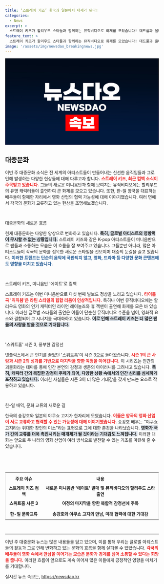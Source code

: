 ```yaml
---
title: ‘스트레이 키즈’ 한국과 일본에서 대세가 된다!
categories:
  - News
excerpt: >
  스트레이 키즈가 할리우드 스타들과 함께하는 뮤직비디오로 화제를 모았습니다! 데드풀과 울버린이 등장하는 이 곡은 글로벌 차트 정복을 노리며, 한-일 국민 배우 송강호와 야쿠쇼 고지의 특별한 만남도 눈길을 끌고 있습니다.
feature_text: >
  스트레이 키즈가 할리우드 스타들과 함께하는 뮤직비디오로 화제를 모았습니다! 데드풀과 울버린이 등장하는 이 곡은 글로벌 차트 정복을 노리며, 한-일 국민 배우 송강호와 야쿠쇼 고지의 특별한 만남도 눈길을 끌고 있습니다.
image: '/assets/img/newsdao_breakingnews.jpg'
---
```


<p><img src="/assets/img/newsdao_breakingnews.jpg" alt="ranknews 속보" /></p>

<h2 data-ke-size="size26">대중문화</h2>

<p data-ke-size="size16">이번 주 대중문화 소식은 전 세계의 아티스트들이 만들어내는 신선한 움직임들과 그로 인해 발생하는 다양한 현상들에 대해 다루고자 합니다. <b><span style="color: #ee2323;">스트레이 키즈, 최근 컴백 소식이 주목받고 있습니다.</span></b> 그들의 새로운 미니음반과 함께 보여지는 뮤직비디오에는 할리우드의 유명 캐릭터들이 출연하여 큰 화제를 모으고 있습니다. 또한, 한-일 양국을 대표하는 배우들이 함께한 자리에서 영화 산업의 협력 가능성에 대해 이야기했습니다. 여러 면에서 각국의 문화가 교류하고 있는 현상을 조명해보겠습니다.</p>

<p data-ke-size="size16">&nbsp;</p>

<p>대중문화의 새로운 흐름</p>

<p data-ke-size="size16">현재 대중문화는 다양한 양상으로 변화하고 있습니다. <b><span style="background-color: #21538527;">특히, 글로벌 아티스트의 영향력이 무시할 수 없는 상황입니다.</span></b> 스트레이 키즈와 같은 K-pop 아티스트들이 미니음반으로 팬들과 소통하는 모습은 이 흐름을 잘 보여주고 있습니다. 그들뿐만 아니라, 많은 아티스트들이 각국의 문화를 접목한 새로운 스타일을 선보이며 대중의 눈길을 끌고 있습니다. <b><span style="color: #1a5490;">이러한 트렌드는 단순히 음악에 국한되지 않고, 영화, 드라마 등 다양한 문화 콘텐츠에도 영향을 미치고 있습니다.</span></b></p>

<p data-ke-size="size16">&nbsp;</p>

<p>스트레이 키즈, 미니음반 '에이트'로 컴백</p>

<p data-ke-size="size16">스트레이 키즈는 이번 미니음반으로 다섯 번째 빌보드 정상을 노리고 있습니다. <b><span style="color: #ee2323;">타이틀곡 '칙칙붐'은 라틴 스타일의 힙합 리듬이 인상적입니다.</span></b> 특히나 이번 뮤직비디오에는 할리우드 영화의 인기 캐릭터인 라이언 레이놀즈와 휴 잭맨이 출연해 화제를 모은 바 있습니다. 이러한 글로벌 스타들의 출연은 이들이 단순한 뮤직비디오 수준을 넘어, 영화적 요소와 결합되어 그 시너지를 극대화하고 있습니다. <b><span style="background-color: #21538527;">이로 인해 스트레이 키즈는 더 많은 팬들의 사랑을 받을 것으로 기대됩니다.</span></b></p>

<p data-ke-size="size16">&nbsp;</p>

<p>'스위트홈' 시즌 3, 풍부한 감정선</p>

<p data-ke-size="size16">넷플릭스에서 큰 인기를 끌었던 '스위트홈'이 시즌 3으로 돌아왔습니다. <b><span style="color: #ee2323;">시즌 1의 큰 사랑과 시즌 2의 성과를 기반으로 마지막을 향한 여정을 이어갑니다.</span></b> 이 시리즈는 인간의 괴물화라는 테마를 통해 인간 본연의 감정과 생존의 아이러니를 그려내고 있습니다. <b><span style="background-color: #21538527;">특히, 캐릭터 간의 복잡한 감정이 주제가 되어, 다양한 상황 속에서의 인간 심리를 섬세하게 포착하고 있습니다.</span></b> 이러한 사실들은 시즌 3이 더 많은 기대감을 갖게 만드는 요소로 작용하고 있습니다.</p>

<p data-ke-size="size16">&nbsp;</p>

<p>한-일 배역, 문화 교류의 새로운 길</p>

<p data-ke-size="size16">한국의 송강호와 일본의 야쿠쇼 고지가 한자리에 모였습니다. <b><span style="color: #ee2323;">이들은 양국의 영화 산업이 서로 교류하고 협력할 수 있는 가능성에 대해 이야기했습니다.</span></b> 송강호 배우는 "야쿠쇼 고지라는 위대한 장인의 미소"라는 표현으로 그에 대한 존경을 나타냈습니다. <b><span style="background-color: #21538527;">영화가 국가 간의 교류를 더욱 촉진시키는 매개체가 될 것이라는 기대감도 느껴집니다.</span></b> 이러한 대화는 앞으로 두 나라의 영화 산업이 여러 방식으로 발전할 수 있는 기초를 마련해 줄 수 있습니다.</p>

<p data-ke-size="size16">&nbsp;</p>

<p data-ke-size="size16">&nbsp;</p>

<table width="100%" style="border: 1px solid #ccc; border-collapse: collapse;">
  <tr>
    <th style="text-align: center; height: 30px;">주요 이슈</th>
    <th style="text-align: center; height: 30px;">내용</th>
  </tr>
  <tr>
    <td style="text-align: center; height: 30px;"><b>스트레이 키즈 컴백</b></td>
    <td style="text-align: center; height: 30px;"><b> 새로운 미니음반 '에이트' 발매 및 뮤직비디오의 할리우드 스타 출연</b></td>
  </tr>
  <tr>
    <td style="text-align: center; height: 30px;"><b>스위트홈 시즌 3</b></td>
    <td style="text-align: center; height: 30px;"><b>여정의 마지막을 향한 복합적 감정선에 주목</b></td>
  </tr>
  <tr>
    <td style="text-align: center; height: 30px;"><b>한-일 문화교류</b></td>
    <td style="text-align: center; height: 30px;"><b>송강호와 야쿠쇼 고지의 만남, 미래 협력에 대한 기대감</b></td>
  </tr>
</table>

<p data-ke-size="size16">&nbsp;</p>

<hr>

<p data-ke-size="size16">이번 주 대중문화 뉴스는 많은 내용들을 담고 있으며, 이를 통해 우리는 글로벌 아티스트들의 활동과 그로 인해 변화하고 있는 문화의 흐름을 함께 살펴볼 수 있었습니다. <b><span style="color: #ee2323;">각국의 배우들이 영화 속에서 만남을 이어가는 모습은 문화가 경계를 넘어 소통할 수 있다는 희망을 줍니다.</span></b> 이러한 흐름이 앞으로도 계속 이어져 많은 이들에게 긍정적인 영향을 미치기를 기대합니다.</p>
실시간 뉴스 속보는, <a href="https://newsdao.kr" rel="dofollow">https://newsdao.kr</a>


